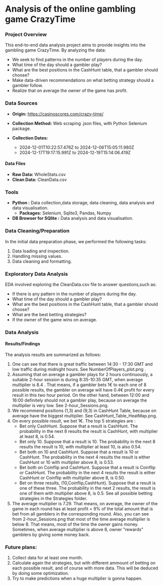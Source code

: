 # Analysis of the online gambling game CrazyTime

### Project Overview

This end-to-end data analysis project aims to provide insights into the gambling game CrazyTime. By analyzing the data:
* We seek to find patterns in the number of players during the day.
* What time of the day should a gambler play?
* What are the best positions in  the CashHunt table, that a gambler should choose?
* Make data-driven recommendations on what betting strategy should a gambler follow.
* Realize that on average the owner of the game has profit.


### Data Sources


  * **Origin:** https://casinoscores.com/crazy-time/
  * **Collection Method:** Web scraping .json files, with Python Selenium package.
  
 
  * **Collection Dates:**
    - 2024-12-01T10:22:57.476Z to 2024-12-06T15:05:11.980Z
    - 2024-12-17T19:17:15.991Z to 2024-12-19T15:14:06.419Z
  
  #### Data Files
  * **Raw Data:** WholeStats.csv
  * **Clean Data:** CleanData.csv  

### Tools
- **Python :** Data collection,data storage, data cleaning, data analysis and data visualisation.
   - **Packages:** Selenium, Sqlite3, Pandas, Numpy
- **DB Browser for SQlite :** Data analysis and data visualisation. 


### Data Cleaning/Preparation

In the initial data preparation phase, we performed the following tasks:

1. Data loading and inspection.
2. Handling missing values.
3. Data cleaning and formatting.

### Exploratory Data Analysis

EDA involved exploring the CleanData.csv file to answer questions,such as:
- If there is any pattern in the number of players during the day.
- What time of the day should a gambler play?
- What are the best positions in  the CashHunt table, that a gambler should choose?
- What are the best betting strategies?
- If the owner of the game wins on average.

### Data Analysis

#### Results/Findings
The analysis results are summarized as follows:

1. One can see that there is great traffic between 14:30 - 17:30 GMT and low traffic during midnight hours. See NumberOfPlayers_plot.png .
2. Assuming that on average a gambler plays for 2 hours continuously, a suitable 2-hour session is during 8:35-10:35 GMT, when average multiplier is 8.4 . That means, if a gambler bets 1€ to each one of 8 possible results, the gambler on average will have 0.4€ profit for every result in this two hour period. On the other hand, between 12:00 and 16:00 definitely should not a gambler play, because on average the multiplier is very low. See 2-hour_Sessions.png.
3. We recommend positions (1,3) and (9,3) in CashHunt Table, because on average have the biggest multiplier. See CashHunt_Table_HeatMap.png.
4. On every possible result, we bet 1€. The top 5 strategies are :
   - Bet only CashHunt. Suppose that a result is CashHunt. The probability in the next 8 results the result is CashHunt, with multiplier at least 8, is 0.54.
   - Bet only 10. Suppose that a result is 10. The probability in the next 8 results the result is 10, with multiplier at least 10, is also 0.54.
   - Bet both on 10 and CashHunt. Suppose that a result is 10 or CashHunt. The probability in the next 4 results the result is either CashHunt or 10 with multiplier above 8, is 0.53.
   - Bet both on Coinflip and CashHunt. Suppose that a result is Coinflip or CashHunt. The probability in the next 4 results the result is either CashHunt or Coinflip with multiplier above 8, is 0.50.
   - Bet on three results, (10,Coinflip,CashHunt). Suppose that a result is one of these three. The probability in the next 2 results, the result is one of them with multiplier above 8, is 0.5.
See all possible betting strategies in the Strategies folder.
5. The average multiplier is 7.29. That means, on average, the owner of the game in each round has at least profit = 9% of the total amount that is bet from all gamblers in the corresponding round. Also, you can see from 2-hour_Sessions.png that most of the time average multiplier is below 8. That means, most of the time the owner gains money. Sometimes, when average multiplier is above 8, owner "rewards" gamblers by giving some money back. 


### Future plans:
1. Collect data for at least one month.
2. Calculate again the strategies, but with different ammount of betting on each possible result, and of course with more data. This will be deduced by doing some optimization.
3. Try to make predictions when a huge multiplier is gonna happen.
